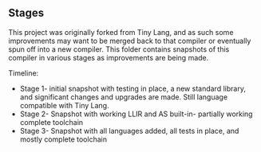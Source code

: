 ## Stages

This project was originally forked from Tiny Lang, and as such some improvements may want to be merged back to that compiler or eventually spun off into a new compiler. This folder contains snapshots of this compiler in various stages as improvements are being made.

Timeline:
* Stage 1- initial snapshot with testing in place, a new standard library, and significant changes and upgrades are made. Still language compatible with Tiny Lang.
* Stage 2- Snapshot with working LLIR and AS built-in- partially working complete toolchain
* Stage 3- Snapshot with all languages added, all tests in place, and mostly complete toolchain

